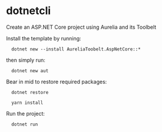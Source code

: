 # dotnetcli
Create an ASP.NET Core project using Aurelia and its Toolbelt

Install the template by running:
```shell
  dotnet new --install AureliaToobelt.AspNetCore::*
```

then simply run: 

```shell
  dotnet new aut
```

Bear in mid to restore required packages:

```shell
  dotnet restore  
```
```shell
  yarn install
```

Run the project:

```shell
  dotnet run
```
